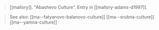 > [[mallory]]. "Abashevo Culture". Entry in [[mallory-adams-d1997]].

> See also:
[[ma--fatyanovo-balanovo-culture]]
[[ma--srubna-culture]]
[[ma--yamna-culture]]